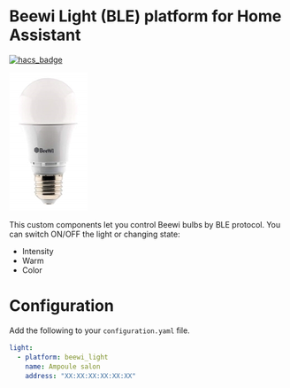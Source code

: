 # Beewi Light (BLE) platform for Home Assistant
[![hacs_badge](https://img.shields.io/badge/HACS-Custom-41BDF5.svg?style=for-the-badge)](https://github.com/hacs/integration)

![Bulb](https://github.com/bbo76/light.beewi/blob/master/BeewiBulb.jpg)

This custom components let you control Beewi bulbs by BLE protocol.
You can switch ON/OFF the light or changing state:
 - Intensity
 - Warm
 - Color

# Configuration
Add the following to your `configuration.yaml` file.

```yaml
light:
  - platform: beewi_light
    name: Ampoule salon
    address: "XX:XX:XX:XX:XX:XX"
  ```
